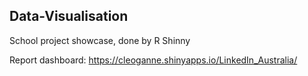 ## Data-Visualisation
School project showcase, done by R Shinny

Report dashboard: https://cleoganne.shinyapps.io/LinkedIn_Australia/
